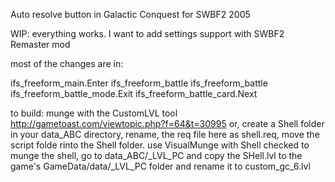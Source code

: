 Auto resolve button in Galactic Conquest for SWBF2 2005

WIP: everything works. I want to add settings support with SWBF2 Remaster mod

most of the changes are in: 

ifs_freeform_main.Enter
ifs_freeform_battle
ifs_freeform_battle
ifs_freeform_battle_mode.Exit
ifs_freeform_battle_card.Next

to build: munge with the CustomLVL tool http://gametoast.com/viewtopic.php?f=64&t=30995
or, create a Shell folder in your data_ABC directory, rename, the req file here as shell.req, move the script folde rinto the Shell folder. use VisualMunge with Shell checked to munge the shell, go to data_ABC/_LVL_PC and copy the SHell.lvl to the game's GameData/data/_LVL_PC folder and rename it to custom_gc_6.lvl
